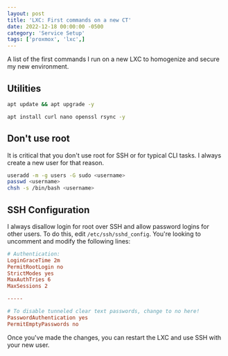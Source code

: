 ```yaml
---
layout: post
title: 'LXC: First commands on a new CT'
date: 2022-12-18 00:00:00 -0500
category: 'Service Setup'
tags: ['proxmox', 'lxc',]
---
```


A list of the first commands I run on a new LXC to homogenize and secure my new environment.

<!--more-->

## Utilities

```bash
apt update && apt upgrade -y
```

```bash
apt install curl nano openssl rsync -y
```

## Don't use root

It is critical that you don't use root for SSH or for typical CLI tasks. I always create a new user for that reason.

```bash
useradd -m -g users -G sudo <username>
passwd <username>
chsh -s /bin/bash <username>
```

## SSH Configuration

I always disallow login for root over SSH and allow password logins for other users. To do this, edit `/etc/ssh/sshd_config`. You're looking to uncomment and modify the following lines:

```conf
# Authentication:
LoginGraceTime 2m
PermitRootLogin no
StrictModes yes
MaxAuthTries 6
MaxSessions 2

-----

# To disable tunneled clear text passwords, change to no here!
PasswordAuthentication yes
PermitEmptyPasswords no
```

Once you've made the changes, you can restart the LXC and use SSH with your new user.